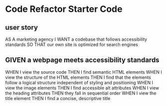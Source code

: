 # Code Refactor Starter Code

## user story 
AS A marketing agency
I WANT a codebase that follows accessibility standards
SO THAT our own site is optimized for search engines


## GIVEN a webpage meets accessibility standards
WHEN I view the source code
THEN I find semantic HTML elements
WHEN I view the structure of the HTML elements
THEN I find that the elements follow a logical structure independent of styling and positioning
WHEN I view the image elements
THEN I find accessible alt attributes
WHEN I view the heading attributes
THEN they fall in sequential order
WHEN I view the title element
THEN I find a concise, descriptive title


